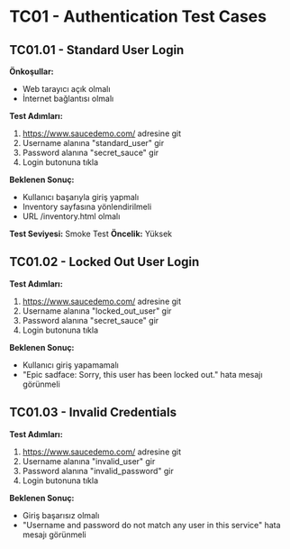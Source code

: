 # TC01 - Authentication Test Cases

## TC01.01 - Standard User Login
**Önkoşullar:**
- Web tarayıcı açık olmalı
- İnternet bağlantısı olmalı

**Test Adımları:**
1. https://www.saucedemo.com/ adresine git
2. Username alanına "standard_user" gir
3. Password alanına "secret_sauce" gir
4. Login butonuna tıkla

**Beklenen Sonuç:**
- Kullanıcı başarıyla giriş yapmalı
- Inventory sayfasına yönlendirilmeli
- URL /inventory.html olmalı

**Test Seviyesi:** Smoke Test
**Öncelik:** Yüksek

## TC01.02 - Locked Out User Login
**Test Adımları:**
1. https://www.saucedemo.com/ adresine git
2. Username alanına "locked_out_user" gir
3. Password alanına "secret_sauce" gir
4. Login butonuna tıkla

**Beklenen Sonuç:**
- Kullanıcı giriş yapamamalı
- "Epic sadface: Sorry, this user has been locked out." hata mesajı görünmeli

## TC01.03 - Invalid Credentials
**Test Adımları:**
1. https://www.saucedemo.com/ adresine git
2. Username alanına "invalid_user" gir
3. Password alanına "invalid_password" gir
4. Login butonuna tıkla

**Beklenen Sonuç:**
- Giriş başarısız olmalı
- "Username and password do not match any user in this service" hata mesajı görünmeli